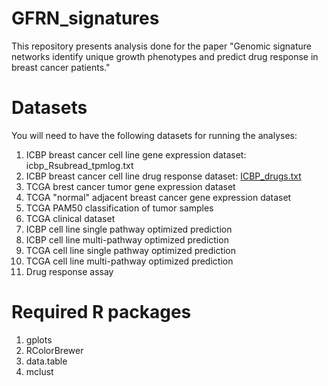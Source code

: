# GFRN_signatures

This repository presents analysis done for the paper "Genomic signature networks identify unique growth phenotypes and predict drug response in breast cancer patients." 

# Datasets

You will need to have the following datasets for running the analyses:

1. ICBP breast cancer cell line gene expression dataset: icbp_Rsubread_tpmlog.txt
2. ICBP breast cancer cell line drug response dataset: [ICBP_drugs.txt](https://static-content.springer.com/esm/art%3A10.1186%2Fs13059-015-0658-5/MediaObjects/13059_2015_658_MOESM2_ESM.xlsx)
3. TCGA brest cancer tumor gene expression dataset
4. TCGA "normal" adjacent breast cancer gene expression dataset
5. TCGA PAM50 classification of tumor samples
6. TCGA clinical dataset 
7. ICBP cell line single pathway optimized prediction
8. ICBP cell line multi-pathway optimized prediction
9. TCGA cell line single pathway optimized prediction
10. TCGA cell line multi-pathway optimized prediction
11. Drug response assay 

# Required R packages
1. gplots
2. RColorBrewer
3. data.table
4. mclust

